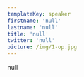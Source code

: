 ```yaml
---
templateKey: speaker
firstname: 'null'
lastname: 'null'
title: 'null'
twitter: 'null'
picture: /img/1-op.jpg
---
```

null
